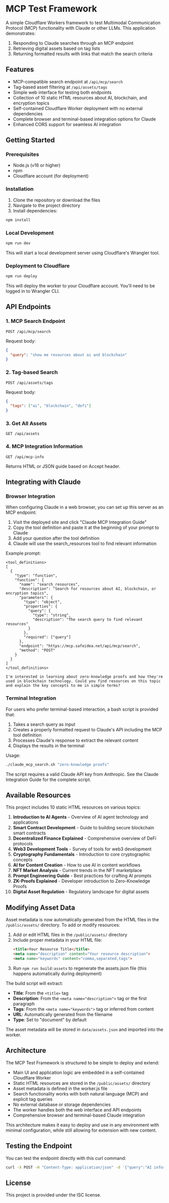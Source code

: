 # MCP Test Framework

A simple Cloudflare Workers framework to test Multimodal Communication Protocol (MCP) functionality with Claude or other LLMs. This application demonstrates:

1. Responding to Claude searches through an MCP endpoint
2. Retrieving digital assets based on tag lists
3. Returning formatted results with links that match the search criteria

## Features

- MCP-compatible search endpoint at `/api/mcp/search`
- Tag-based asset filtering at `/api/assets/tags`
- Simple web interface for testing both endpoints
- Collection of 10 static HTML resources about AI, blockchain, and encryption topics
- Self-contained Cloudflare Worker deployment with no external dependencies
- Complete browser and terminal-based integration options for Claude
- Enhanced CORS support for seamless AI integration

## Getting Started

### Prerequisites

- Node.js (v16 or higher)
- npm
- Cloudflare account (for deployment)

### Installation

1. Clone the repository or download the files
2. Navigate to the project directory
3. Install dependencies:

```bash
npm install
```

### Local Development

```bash
npm run dev
```

This will start a local development server using Cloudflare's Wrangler tool.

### Deployment to Cloudflare

```bash
npm run deploy
```

This will deploy the worker to your Cloudflare account. You'll need to be logged in to Wrangler CLI.

## API Endpoints

### 1. MCP Search Endpoint

```
POST /api/mcp/search
```

Request body:
```json
{
  "query": "show me resources about ai and blockchain"
}
```

### 2. Tag-based Search

```
POST /api/assets/tags
```

Request body:
```json
{
  "tags": ["ai", "blockchain", "defi"]
}
```

### 3. Get All Assets

```
GET /api/assets
```

### 4. MCP Integration Information

```
GET /api/mcp-info
```

Returns HTML or JSON guide based on Accept header.

## Integrating with Claude

### Browser Integration

When configuring Claude in a web browser, you can set up this server as an MCP endpoint:

1. Visit the deployed site and click "Claude MCP Integration Guide"
2. Copy the tool definition and paste it at the beginning of your prompt to Claude
3. Add your question after the tool definition
4. Claude will use the search_resources tool to find relevant information

Example prompt:
```
<tool_definitions>
[
  {
    "type": "function",
    "function": {
      "name": "search_resources",
      "description": "Search for resources about AI, blockchain, or encryption topics",
      "parameters": {
        "type": "object",
        "properties": {
          "query": {
            "type": "string",
            "description": "The search query to find relevant resources"
          }
        },
        "required": ["query"]
      },
      "endpoint": "https://mcp.safeidea.net/api/mcp/search",
      "method": "POST"
    }
  }
]
</tool_definitions>

I'm interested in learning about zero-knowledge proofs and how they're used in blockchain technology. Could you find resources on this topic and explain the key concepts to me in simple terms?
```

### Terminal Integration

For users who prefer terminal-based interaction, a bash script is provided that:

1. Takes a search query as input
2. Creates a properly formatted request to Claude's API including the MCP tool definition
3. Processes Claude's response to extract the relevant content
4. Displays the results in the terminal

Usage:
```bash
./claude_mcp_search.sh "zero-knowledge proofs"
```

The script requires a valid Claude API key from Anthropic. See the Claude Integration Guide for the complete script.

## Available Resources

This project includes 10 static HTML resources on various topics:

1. **Introduction to AI Agents** - Overview of AI agent technology and applications
2. **Smart Contract Development** - Guide to building secure blockchain smart contracts
3. **Decentralized Finance Explained** - Comprehensive overview of DeFi protocols
4. **Web3 Development Tools** - Survey of tools for web3 development
5. **Cryptography Fundamentals** - Introduction to core cryptographic concepts
6. **AI for Content Creation** - How to use AI in content workflows
7. **NFT Market Analysis** - Current trends in the NFT marketplace
8. **Prompt Engineering Guide** - Best practices for crafting AI prompts
9. **ZK-Proofs Explained** - Developer introduction to Zero-Knowledge Proofs
10. **Digital Asset Regulation** - Regulatory landscape for digital assets

## Modifying Asset Data

Asset metadata is now automatically generated from the HTML files in the `/public/assets/` directory. To add or modify resources:

1. Add or edit HTML files in the `/public/assets/` directory
2. Include proper metadata in your HTML file:
   ```html
   <title>Your Resource Title</title>
   <meta name="description" content="Your resource description">
   <meta name="keywords" content="comma,separated,tags">
   ```
3. Run `npm run build:assets` to regenerate the assets.json file (this happens automatically during deployment)

The build script will extract:
- **Title**: From the `<title>` tag
- **Description**: From the `<meta name="description">` tag or the first paragraph
- **Tags**: From the `<meta name="keywords">` tag or inferred from content
- **URL**: Automatically generated from the filename
- **Type**: Set to "document" by default

The asset metadata will be stored in `data/assets.json` and imported into the worker.

## Architecture

The MCP Test Framework is structured to be simple to deploy and extend:

- Main UI and application logic are embedded in a self-contained Cloudflare Worker
- Static HTML resources are stored in the `/public/assets/` directory
- Asset metadata is defined in the worker.js file
- Search functionality works with both natural language (MCP) and explicit tag queries
- No external database or storage dependencies
- The worker handles both the web interface and API endpoints
- Comprehensive browser and terminal-based Claude integration

This architecture makes it easy to deploy and use in any environment with minimal configuration, while still allowing for extension with new content.

## Testing the Endpoint

You can test the endpoint directly with this curl command:

```bash
curl -X POST -H "Content-Type: application/json" -d '{"query":"AI information"}' https://mcp.safeidea.net/api/mcp/search
```

## License

This project is provided under the ISC license.